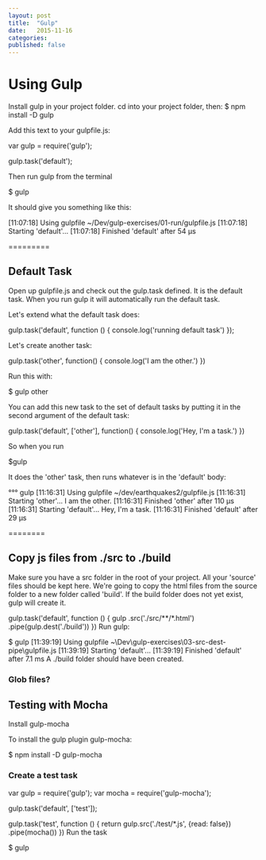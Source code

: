 ```yaml
---
layout: post
title:  "Gulp"
date:   2015-11-16
categories:
published: false
---
```

# Using Gulp
Install gulp in your project folder. cd into your project folder, then:
$ npm install -D gulp

Add this text to your gulpfile.js:

var gulp = require('gulp');

gulp.task('default');


Then run gulp from the terminal

$ gulp

It should give you something like this:

[11:07:18] Using gulpfile ~/Dev/gulp-exercises/01-run/gulpfile.js
[11:07:18] Starting 'default'...
[11:07:18] Finished 'default' after 54 μs

=========

## Default Task

Open up gulpfile.js and check out the gulp.task defined. It is the default task. When you run gulp it will automatically run the default task.

Let's extend what the default task does:

gulp.task('default', function () {
    console.log('running default task')
});

Let's create another task:

gulp.task('other', function() {
  console.log('I am the other.')
})

Run this with:

$ gulp other

You can add this new task to the set of default tasks by putting it in the second argument of the default task:

gulp.task('default', ['other'], function() {
  console.log('Hey, I\'m a task.')
})

So when you run

$gulp

It does the 'other' task, then runs whatever is in the 'default' body:

°°° gulp
[11:16:31] Using gulpfile ~/dev/earthquakes2/gulpfile.js
[11:16:31] Starting 'other'...
I am the other.
[11:16:31] Finished 'other' after 110 μs
[11:16:31] Starting 'default'...
Hey, I'm a task.
[11:16:31] Finished 'default' after 29 μs


========

## Copy js files from ./src to ./build

Make sure you have a src folder in the root of your project. All your 'source' files should be kept here.
We're going to copy the html files from the source folder to a new folder called 'build'.
If the build folder does not yet exist, gulp will create it.

gulp.task('default', function () {
    gulp
        .src('./src/**/*.html')
        .pipe(gulp.dest('./build'))
})
Run gulp:

$ gulp
[11:39:19] Using gulpfile ~\Dev\gulp-exercises\03-src-dest-pipe\gulpfile.js
[11:39:19] Starting 'default'...
[11:39:19] Finished 'default' after 7.1 ms
A ./build folder should have been created.

### Glob files?

## Testing with Mocha
Install gulp-mocha

To install the gulp plugin gulp-mocha:

$ npm install -D gulp-mocha


### Create a test task

var gulp = require('gulp');
var mocha = require('gulp-mocha');

gulp.task('default', ['test']);

gulp.task('test', function () {
    return gulp.src('./test/*.js', {read: false})
        .pipe(mocha())
})
Run the task

$ gulp
